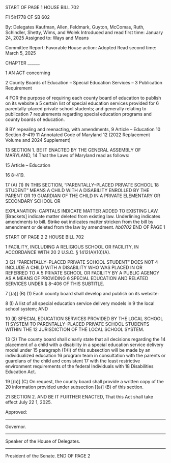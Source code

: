 START OF PAGE 1
HOUSE BILL 702

F1 5lr1778
CF SB 602

By: Delegates Kaufman, Allen, Feldmark, Guyton, McComas, Ruth, Schindler,
Shetty, Wims, and Wolek
Introduced and read first time: January 24, 2025
Assigned to: Ways and Means

Committee Report: Favorable
House action: Adopted
Read second time: March 5, 2025

CHAPTER ______

1 AN ACT concerning

2 County Boards of Education – Special Education Services –
3 Publication Requirement

4 FOR the purpose of requiring each county board of education to publish on its website a
5 certain list of special education services provided for
6 parentally–placed private school students; and generally relating to publication
7 requirements regarding special education programs and county boards of education.

8 BY repealing and reenacting, with amendments,
9 Article – Education
10 Section 8–419
11 Annotated Code of Maryland
12 (2022 Replacement Volume and 2024 Supplement)

13 SECTION 1. BE IT ENACTED BY THE GENERAL ASSEMBLY OF MARYLAND,
14 That the Laws of Maryland read as follows:

15 Article – Education

16 8–419.

17 (A) (1) IN THIS SECTION, “PARENTALLY–PLACED PRIVATE SCHOOL
18 STUDENT” MEANS A CHILD WITH A DISABILITY ENROLLED BY THE PARENT OR
19 GUARDIAN OF THE CHILD IN A PRIVATE ELEMENTARY OR SECONDARY SCHOOL OR

EXPLANATION: CAPITALS INDICATE MATTER ADDED TO EXISTING LAW.
[Brackets] indicate matter deleted from existing law.
Underlining indicates amendments to bill.
~~Strike~~ ~~out~~ indicates matter stricken from the bill by amendment or deleted from the law by
amendment. *hb0702*
END OF PAGE 1

START OF PAGE 2
2 HOUSE BILL 702

1 FACILITY, INCLUDING A RELIGIOUS SCHOOL OR FACILITY, IN ACCORDANCE WITH 20
2 U.S.C. § 1412(A)(10)(A).

3 (2) “PARENTALLY–PLACED PRIVATE SCHOOL STUDENT” DOES NOT
4 INCLUDE A CHILD WITH A DISABILITY WHO WAS PLACED IN OR REFERRED TO A
5 PRIVATE SCHOOL OR FACILITY BY A PUBLIC AGENCY AS A MEANS OF PROVIDING
6 SPECIAL EDUCATION AND RELATED SERVICES UNDER § 8–406 OF THIS SUBTITLE.

7 [(a)] (B) (1) Each county board shall develop and publish on its website:

8 (I) A list of all special education service delivery models in
9 the local school system; AND

10 (II) SPECIAL EDUCATION SERVICES PROVIDED BY THE LOCAL SCHOOL
11 SYSTEM TO PARENTALLY–PLACED PRIVATE SCHOOL STUDENTS WITHIN THE
12 JURISDICTION OF THE LOCAL SCHOOL SYSTEM.

13 (2) The county board shall clearly state that all decisions regarding the
14 placement of a child with a disability in a special education service delivery model under
15 paragraph (1)(I) of this subsection will be made by an individualized education
16 program team in consultation with the parents or guardians of the child and consistent
17 with the least restrictive environment requirements of the federal Individuals with
18 Disabilities Education Act.

19 [(b)] (C) On request, the county board shall provide a written copy of the
20 information provided under subsection [(a)] (B) of this section.

21 SECTION 2. AND BE IT FURTHER ENACTED, That this Act shall take effect July
22 1, 2025.

Approved:

________________________________________________________________________________
Governor.

________________________________________________________________________________
Speaker of the House of Delegates.

________________________________________________________________________________
President of the Senate.
END OF PAGE 2